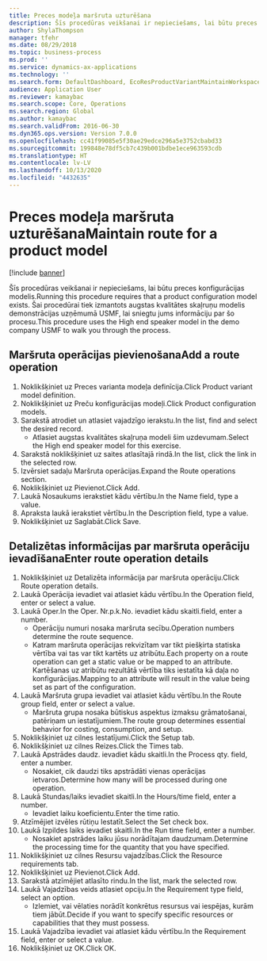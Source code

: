 ```yaml
---
title: Preces modeļa maršruta uzturēšana
description: Šīs procedūras veikšanai ir nepieciešams, lai būtu preces konfigurācijas modelis.
author: ShylaThompson
manager: tfehr
ms.date: 08/29/2018
ms.topic: business-process
ms.prod: ''
ms.service: dynamics-ax-applications
ms.technology: ''
ms.search.form: DefaultDashboard, EcoResProductVariantMaintainWorkspace, PCProductConfigurationModelListPage, PCProductConfigurationModelDetails, PCRouteOperationDetails, WrkCtrCapabilityLookUp
audience: Application User
ms.reviewer: kamaybac
ms.search.scope: Core, Operations
ms.search.region: Global
ms.author: kamaybac
ms.search.validFrom: 2016-06-30
ms.dyn365.ops.version: Version 7.0.0
ms.openlocfilehash: cc41f99085e5f30ae29edce296a5e3752cbabd33
ms.sourcegitcommit: 199848e78df5cb7c439b001bdbe1ece963593cdb
ms.translationtype: HT
ms.contentlocale: lv-LV
ms.lasthandoff: 10/13/2020
ms.locfileid: "4432635"
---
```

# <a name="maintain-route-for-a-product-model"></a><span data-ttu-id="3c91f-103">Preces modeļa maršruta uzturēšana</span><span class="sxs-lookup"><span data-stu-id="3c91f-103">Maintain route for a product model</span></span>

[!include [banner](../../includes/banner.md)]

<span data-ttu-id="3c91f-104">Šīs procedūras veikšanai ir nepieciešams, lai būtu preces konfigurācijas modelis.</span><span class="sxs-lookup"><span data-stu-id="3c91f-104">Running this procedure requires that a product configuration model exists.</span></span> <span data-ttu-id="3c91f-105">Šai procedūrai tiek izmantots augstas kvalitātes skaļruņu modelis demonstrācijas uzņēmumā USMF, lai sniegtu jums informāciju par šo procesu.</span><span class="sxs-lookup"><span data-stu-id="3c91f-105">This procedure uses the High end speaker model in the demo company USMF to walk you through the process.</span></span>


## <a name="add-a-route-operation"></a><span data-ttu-id="3c91f-106">Maršruta operācijas pievienošana</span><span class="sxs-lookup"><span data-stu-id="3c91f-106">Add a route operation</span></span>
1. <span data-ttu-id="3c91f-107">Noklikšķiniet uz Preces varianta modeļa definīcija.</span><span class="sxs-lookup"><span data-stu-id="3c91f-107">Click Product variant model definition.</span></span>
2. <span data-ttu-id="3c91f-108">Noklikšķiniet uz Preču konfigurācijas modeļi.</span><span class="sxs-lookup"><span data-stu-id="3c91f-108">Click Product configuration models.</span></span>
3. <span data-ttu-id="3c91f-109">Sarakstā atrodiet un atlasiet vajadzīgo ierakstu.</span><span class="sxs-lookup"><span data-stu-id="3c91f-109">In the list, find and select the desired record.</span></span>
    * <span data-ttu-id="3c91f-110">Atlasiet augstas kvalitātes skaļruņa modeli šim uzdevumam.</span><span class="sxs-lookup"><span data-stu-id="3c91f-110">Select the High end speaker model for this exercise.</span></span>  
4. <span data-ttu-id="3c91f-111">Sarakstā noklikšķiniet uz saites atlasītajā rindā.</span><span class="sxs-lookup"><span data-stu-id="3c91f-111">In the list, click the link in the selected row.</span></span>
5. <span data-ttu-id="3c91f-112">Izvērsiet sadaļu Maršruta operācijas.</span><span class="sxs-lookup"><span data-stu-id="3c91f-112">Expand the Route operations section.</span></span>
6. <span data-ttu-id="3c91f-113">Noklikšķiniet uz Pievienot.</span><span class="sxs-lookup"><span data-stu-id="3c91f-113">Click Add.</span></span>
7. <span data-ttu-id="3c91f-114">Laukā Nosaukums ierakstiet kādu vērtību.</span><span class="sxs-lookup"><span data-stu-id="3c91f-114">In the Name field, type a value.</span></span>
8. <span data-ttu-id="3c91f-115">Apraksta laukā ierakstiet vērtību.</span><span class="sxs-lookup"><span data-stu-id="3c91f-115">In the Description field, type a value.</span></span>
9. <span data-ttu-id="3c91f-116">Noklikšķiniet uz Saglabāt.</span><span class="sxs-lookup"><span data-stu-id="3c91f-116">Click Save.</span></span>

## <a name="enter-route-operation-details"></a><span data-ttu-id="3c91f-117">Detalizētas informācijas par maršruta operāciju ievadīšana</span><span class="sxs-lookup"><span data-stu-id="3c91f-117">Enter route operation details</span></span>
1. <span data-ttu-id="3c91f-118">Noklikšķiniet uz Detalizēta informācija par maršruta operāciju.</span><span class="sxs-lookup"><span data-stu-id="3c91f-118">Click Route operation details.</span></span>
2. <span data-ttu-id="3c91f-119">Laukā Operācija ievadiet vai atlasiet kādu vērtību.</span><span class="sxs-lookup"><span data-stu-id="3c91f-119">In the Operation field, enter or select a value.</span></span>
3. <span data-ttu-id="3c91f-120">Laukā Oper.</span><span class="sxs-lookup"><span data-stu-id="3c91f-120">In the Oper.</span></span> <span data-ttu-id="3c91f-121">Nr.p.k.</span><span class="sxs-lookup"><span data-stu-id="3c91f-121">No.</span></span> <span data-ttu-id="3c91f-122">ievadiet kādu skaitli.</span><span class="sxs-lookup"><span data-stu-id="3c91f-122">field, enter a number.</span></span>
    * <span data-ttu-id="3c91f-123">Operāciju numuri nosaka maršruta secību.</span><span class="sxs-lookup"><span data-stu-id="3c91f-123">Operation numbers determine the route sequence.</span></span>  
    * <span data-ttu-id="3c91f-124">Katram maršruta operācijas rekvizītam var tikt piešķirta statiska vērtība vai tas var tikt kartēts uz atribūtu.</span><span class="sxs-lookup"><span data-stu-id="3c91f-124">Each property on a route operation can get a static value or be mapped to an attribute.</span></span> <span data-ttu-id="3c91f-125">Kartēšanas uz atribūtu rezultātā vērtība tiks iestatīta kā daļa no konfigurācijas.</span><span class="sxs-lookup"><span data-stu-id="3c91f-125">Mapping to an attribute will result in the value being set as part of the configuration.</span></span>  
4. <span data-ttu-id="3c91f-126">Laukā Maršruta grupa ievadiet vai atlasiet kādu vērtību.</span><span class="sxs-lookup"><span data-stu-id="3c91f-126">In the Route group field, enter or select a value.</span></span>
    * <span data-ttu-id="3c91f-127">Maršruta grupa nosaka būtiskus aspektus izmaksu grāmatošanai, patēriņam un iestatījumiem.</span><span class="sxs-lookup"><span data-stu-id="3c91f-127">The route group determines essential behavior for costing, consumption, and setup.</span></span>  
5. <span data-ttu-id="3c91f-128">Noklikšķiniet uz cilnes Iestatījumi.</span><span class="sxs-lookup"><span data-stu-id="3c91f-128">Click the Setup tab.</span></span>
6. <span data-ttu-id="3c91f-129">Noklikšķiniet uz cilnes Reizes.</span><span class="sxs-lookup"><span data-stu-id="3c91f-129">Click the Times tab.</span></span>
7. <span data-ttu-id="3c91f-130">Laukā Apstrādes daudz. ievadiet kādu skaitli.</span><span class="sxs-lookup"><span data-stu-id="3c91f-130">In the Process qty. field, enter a number.</span></span>
    * <span data-ttu-id="3c91f-131">Nosakiet, cik daudzi tiks apstrādāti vienas operācijas ietvaros.</span><span class="sxs-lookup"><span data-stu-id="3c91f-131">Determine how many will be processed during one operation.</span></span>  
8. <span data-ttu-id="3c91f-132">Laukā Stundas/laiks ievadiet skaitli.</span><span class="sxs-lookup"><span data-stu-id="3c91f-132">In the Hours/time field, enter a number.</span></span>
    * <span data-ttu-id="3c91f-133">Ievadiet laiku koeficientu.</span><span class="sxs-lookup"><span data-stu-id="3c91f-133">Enter the time ratio.</span></span>  
9. <span data-ttu-id="3c91f-134">Atzīmējiet izvēles rūtiņu Iestatīt.</span><span class="sxs-lookup"><span data-stu-id="3c91f-134">Select the Set check box.</span></span>
10. <span data-ttu-id="3c91f-135">Laukā Izpildes laiks ievadiet skaitli.</span><span class="sxs-lookup"><span data-stu-id="3c91f-135">In the Run time field, enter a number.</span></span>
    * <span data-ttu-id="3c91f-136">Nosakiet apstrādes laiku jūsu norādītajam daudzumam.</span><span class="sxs-lookup"><span data-stu-id="3c91f-136">Determine the processing time for the quantity that you have specified.</span></span>  
11. <span data-ttu-id="3c91f-137">Noklikšķiniet uz cilnes Resursu vajadzības.</span><span class="sxs-lookup"><span data-stu-id="3c91f-137">Click the Resource requirements tab.</span></span>
12. <span data-ttu-id="3c91f-138">Noklikšķiniet uz Pievienot.</span><span class="sxs-lookup"><span data-stu-id="3c91f-138">Click Add.</span></span>
13. <span data-ttu-id="3c91f-139">Sarakstā atzīmējiet atlasīto rindu.</span><span class="sxs-lookup"><span data-stu-id="3c91f-139">In the list, mark the selected row.</span></span>
14. <span data-ttu-id="3c91f-140">Laukā Vajadzības veids atlasiet opciju.</span><span class="sxs-lookup"><span data-stu-id="3c91f-140">In the Requirement type field, select an option.</span></span>
    * <span data-ttu-id="3c91f-141">Izlemiet, vai vēlaties norādīt konkrētus resursus vai iespējas, kurām tiem jābūt.</span><span class="sxs-lookup"><span data-stu-id="3c91f-141">Decide if you want to specify specific resources or capabilities that they must possess.</span></span>  
15. <span data-ttu-id="3c91f-142">Laukā Vajadzība ievadiet vai atlasiet kādu vērtību.</span><span class="sxs-lookup"><span data-stu-id="3c91f-142">In the Requirement field, enter or select a value.</span></span>
16. <span data-ttu-id="3c91f-143">Noklikšķiniet uz OK.</span><span class="sxs-lookup"><span data-stu-id="3c91f-143">Click OK.</span></span>

